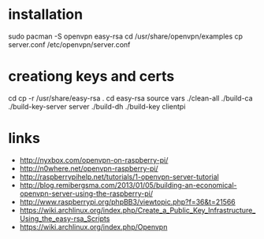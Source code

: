 # installation

sudo pacman -S openvpn easy-rsa
cd /usr/share/openvpn/examples
cp server.conf /etc/openvpn/server.conf

# creationg keys and certs

cd
cp -r /usr/share/easy-rsa .
cd easy-rsa
source vars
./clean-all
./build-ca
./build-key-server server
./build-dh
./build-key clientpi

# links

* http://nyxbox.com/openvpn-on-raspberry-pi/
* http://n0where.net/openvpn-raspberry-pi/
* http://raspberrypihelp.net/tutorials/1-openvpn-server-tutorial
* http://blog.remibergsma.com/2013/01/05/building-an-economical-openvpn-server-using-the-raspberry-pi/
* http://www.raspberrypi.org/phpBB3/viewtopic.php?f=36&t=21566
* https://wiki.archlinux.org/index.php/Create_a_Public_Key_Infrastructure_Using_the_easy-rsa_Scripts
* https://wiki.archlinux.org/index.php/Openvpn
